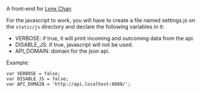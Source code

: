 A front-end for [Lynx Chan](https://gitlab.com/mrseth/LynxChan)

For the javascript to work, you will have to create a file named settings.js on the `static/js` directory and declare the following variables in it:
* VERBOSE: if true, it will print incoming and outcoming data from the api.
* DISABLE_JS: if true, javascript will not be used.
* API_DOMAIN: domain for the json api.

Example:
```
var VERBOSE = false;
var DISABLE_JS = false;
var API_DOMAIN = 'http://api.localhost:8080/';
```

